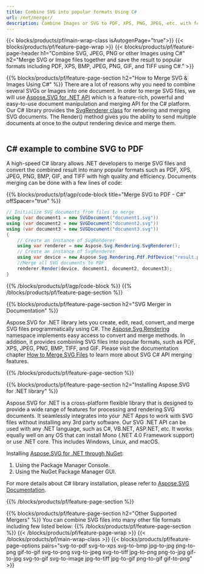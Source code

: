 ```yaml
---
title: Combine SVG into popular formats Using C#
url: /net/merger/
description: Combine Images or SVG to PDF, XPS, PNG, JPEG, etc. with few lines of C# code.
---
```


{{< blocks/products/pf/main-wrap-class isAutogenPage="true">}}
{{< blocks/products/pf/feature-page-wrap >}}
{{< blocks/products/pf/feature-page-header h1="Combine SVG, JPEG, PNG or other Images using C#" h2="Merge SVG or Image files together and save the result to popular formats including PDF, XPS, BMP, JPEG, PNG, GIF, and TIFF using C#." >}}

{{% blocks/products/pf/feature-page-section  h2="How to Merge SVG & Images Using C#" %}}
There are a lot of reasons why you need to combine several SVGs or Images into one document. In order to merge SVG files, we will use <a href="https://products.aspose.com/svg/net/" target="_blank">Aspose.SVG for .NET API</a> which is a feature-rich, powerful and easy-to-use document manipulation and merging API for the C# platform. Our C# library provides the <a href="https://reference.aspose.com/svg/net/aspose.svg.rendering/svgrenderer/" target="_blank">SvgRenderer class</a> for rendering and merging SVG documents. The Render() method gives you the ability to send multiple documents at once to the output rendering device and merge them.</br></br> 


<h2>C# example to combine SVG to PDF</h2>
<p> A high-speed C# library allows .NET developers to merge SVG files and convert the combined result into many popular formats such as PDF, XPS, JPEG, PNG, BMP, GIF, and TIFF with high quality and efficiency. Documents merging can be done with a few lines of code:</p>

{{% blocks/products/pf/agp/code-block title="Merge SVG to PDF - C#" offSpacer="true" %}}

```cs
// Initialize SVG documents from files to merge 
using (var document1 = new SVGDocument("document1.svg"))
using (var document2 = new SVGDocument("document2.svg"))
using (var document3 = new SVGDocument("document3.svg"))
{
    // Create an instance of SvgRenderer
    using var renderer = new Aspose.Svg.Rendering.SvgRenderer();	
    // Create an instance of SvgRenderer
    using var device = new Aspose.Svg.Rendering.Pdf.PdfDevice("result.pdf");
    //Merge all SVG documents to PDF
    renderer.Render(device, document1, document2, document3);                
}
```
{{% /blocks/products/pf/agp/code-block %}}
{{% /blocks/products/pf/feature-page-section %}}

{{% blocks/products/pf/feature-page-section  h2="SVG Merger in Documentation" %}}

Aspose.SVG for .NET library lets you create, edit, read, convert, and merge SVG files programmatically using C#. The [Aspose.Svg.Rendering](https://reference.aspose.com/svg/net/aspose.svg.rendering/) namespace implements easy access to convert and merge methods. In addition, it provides combining SVG  files into popular formats, such as PDF, XPS, JPEG, PNG, BMP, TIFF, and GIF.  Please visit the documentation chapter <a href="https://docs.aspose.com/svg/net/how-to-work-with-aspose-svg-api/how-to-merge-svg-files/" target="_blank">How to Merge SVG Files</a> to learn more about SVG C# API merging features.

{{% /blocks/products/pf/feature-page-section %}}

{{% blocks/products/pf/feature-page-section  h2="Installing Aspose.SVG for .NET library" %}}

Aspose.SVG for .NET is a cross-platform flexible library that is designed to provide a wide range of features for processing and rendering SVG documents. It seamlessly integrates into your .NET Apps to work with SVG files without installing any 3rd party software.  Our SVG .NET API can be used with any .NET language, such as C#, VB.NET, ASP.NET, etc. It works equally well on any OS that can install Mono (.NET 4.0 Framework support) or use .NET core.  This includes Windows, Linux, and macOS.</br>

Installing <a href="https://www.nuget.org/packages/Aspose.SVG" target="_blank">Aspose.SVG for .NET through NuGet</a>:

1. Using the Package Manager Console. 
2. Using the NuGet Package Manager GUI.</br>  

  For more details about C# library installation, please refer to [Aspose.SVG Documentation](https://docs.aspose.com/svg/net/getting-started/installation/).

{{% /blocks/products/pf/feature-page-section %}}

{{% blocks/products/pf/feature-page-section  h2="Other Supported Mergers" %}}
You can combine SVG files into many other file formats including few listed below:
{{% /blocks/products/pf/feature-page-section %}}
{{< /blocks/products/pf/feature-page-wrap >}}
{{< /blocks/products/pf/main-wrap-class >}}
{{< blocks/products/pf/feature-page-options pairs="svg-to-pdf svg-to-xps svg-to-bmp jpg-to-jpg png-to-png gif-to-gif svg-to-png svg-to-jpeg svg-to-tiff jpg-to-png png-to-jpg gif-to-jpg svg-to-gif svg-to-image jpg-to-tiff jpg-to-gif png-to-gif gif-to-png" >}}
